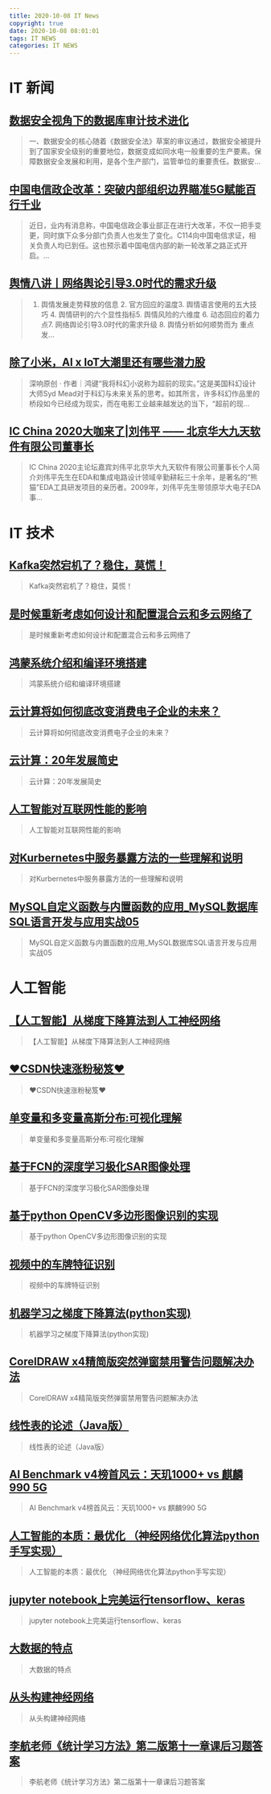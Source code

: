 ```yaml
---
title: 2020-10-08 IT News
copyright: true
date: 2020-10-08 08:01:01
tags: IT NEWS
categories: IT NEWS
---
```

# IT 新闻 
 ## [数据安全视角下的数据库审计技术进化](http://mp.weixin.qq.com/s?src=11&timestamp=1602113404&ver=2631&signature=Dli3uIT-7zORGSenYB6hUeTOqGfyHlhSAyIHVswtRK8s4MNYfqqz5o64Kp-*dow8zvYZItKT99sLabe4isj6e8QV76NHoIl0WH4hjLu5aeQNvVHCth2Gnz1hnQqi7H3c&new=1)
 > 一、数据安全的核心随着《数据安全法》草案的审议通过，数据安全被提升到了国家安全级别的重要地位，数据变成如同水电一般重要的生产要素。保障数据安全发展和利用，是各个生产部门，监管单位的重要责任。数据安...
 ## [中国电信政企改革：突破内部组织边界瞄准5G赋能百行千业](http://mp.weixin.qq.com/s?src=11&timestamp=1602113404&ver=2631&signature=hF*-hIuW9YDFhXnMJZTuBu**SAtfyKAuds7C13ibhX0DM7ryQCm03LT48VIveSNrOFDVWFLE7ViXpDR4TMbqsDLUKqqRaaWbstmFbzQcZUqBMS*n2G02Z6Oys8JljJb4&new=1)
 > 近日，业内有消息称，中国电信政企事业部正在进行大改革，不仅一把手变更，同时旗下众多分部门负责人也发生了变化。C114向中国电信求证，相关负责人均已到任。这也预示着中国电信内部的新一轮改革之路正式开启。...
 ## [舆情八讲丨网络舆论引导3.0时代的需求升级](http://mp.weixin.qq.com/s?src=11&timestamp=1602113404&ver=2631&signature=o7hA8cuswtYcpf*Uhr6OAvvAC34cTgqCG5dvfgQhGp*ivuakStpjvXmm3MRGykELypiqWbVtQIXqV*E*X-RNmr2GLMHvR6drSr61i6KdrGKOlLEjwkWqyCeR1a22Da1y&new=1)
 > 1. 舆情发展走势释放的信息 2. 官方回应的温度3. 舆情语言使用的五大技巧 4. 舆情研判的六个显性指标5. 舆情风险的六维度 6. 动态回应的着力点7. 网络舆论引导3.0时代的需求升级 8. 舆情分析如何顺势而为 重点发...
 ## [除了小米，AI x IoT大潮里还有哪些潜力股](http://mp.weixin.qq.com/s?src=11&timestamp=1602113404&ver=2631&signature=U9W8Hs57X4L4jiayJTkH0yA4zA8iZ8zpkye92mNck0vbKJc9vK6*cgJw*eY6lL7eTWljS-SIBLjKbT8zBQp89pu9RN6PZQykosk2B7BFktN0ErnAOuJv*d1kqLW4W65g&new=1)
 > 深响原创 · 作者｜鸿键“我将科幻小说称为超前的现实。”这是美国科幻设计大师Syd Mead对于科幻与未来关系的思考。如其所言，许多科幻作品里的桥段如今已经成为现实，而在电影工业越来越发达的当下，“超前的现...
 ## [IC China 2020大咖来了|刘伟平 —— 北京华大九天软件有限公司董事长](http://mp.weixin.qq.com/s?src=11&timestamp=1602113404&ver=2631&signature=oNBVZTsaxm6ZGYksSgkiOiLIKoCSsUzFm54aqRxkNqE2WqgjB1kSpyPlSKMuoxz8rZL*bYdJ0qGF9gb0MAB2fFt83CvEx3qC*gJaCSIzwWLvcmd4wEDpMr0xdsyrGxNn&new=1)
 > IC China 2020主论坛嘉宾刘伟平北京华大九天软件有限公司董事长个人简介刘伟平先生在EDA和集成电路设计领域辛勤耕耘三十余年，是著名的“熊猫”EDA工具研发项目的亲历者。2009年，刘伟平先生带领原华大电子EDA事...
# IT 技术 
 ## [Kafka突然宕机了？稳住，莫慌！](http://developer.51cto.com/art/202009/627671.htm)
 > Kafka突然宕机了？稳住，莫慌！
 ## [是时候重新考虑如何设计和配置混合云和多云网络了](http://cloud.51cto.com/art/202009/627611.htm)
 > 是时候重新考虑如何设计和配置混合云和多云网络了
 ## [鸿蒙系统介绍和编译环境搭建](http://os.51cto.com/art/202009/627665.htm)
 > 鸿蒙系统介绍和编译环境搭建
 ## [云计算将如何彻底改变消费电子企业的未来？](http://cloud.51cto.com/art/202009/627612.htm)
 > 云计算将如何彻底改变消费电子企业的未来？
 ## [云计算：20年发展简史](http://cloud.51cto.com/art/202009/627606.htm)
 > 云计算：20年发展简史
 ## [人工智能对互联网性能的影响](http://ai.51cto.com/art/202009/627592.htm)
 > 人工智能对互联网性能的影响
 ## [对Kurbernetes中服务暴露方法的一些理解和说明](http://developer.51cto.com/art/202009/627599.htm)
 > 对Kurbernetes中服务暴露方法的一些理解和说明
 ## [MySQL自定义函数与内置函数的应用_MySQL数据库SQL语言开发与应用实战05](http://fellow.51cto.com/art/202008/622837.htm?qd=51ctojrzd)
 > MySQL自定义函数与内置函数的应用_MySQL数据库SQL语言开发与应用实战05
# 人工智能 
 ## [【人工智能】从梯度下降算法到人工神经网络](https://blog.csdn.net/love_fish_eat/article/details/108797853)
 > 【人工智能】从梯度下降算法到人工神经网络
 ## [❤️CSDN快速涨粉秘笈❤️](https://blog.csdn.net/stpeace/article/details/108932272)
 > ❤️CSDN快速涨粉秘笈❤️
 ## [单变量和多变量高斯分布:可视化理解](https://blog.csdn.net/m0_46510245/article/details/108935873)
 > 单变量和多变量高斯分布:可视化理解
 ## [基于FCN的深度学习极化SAR图像处理](https://blog.csdn.net/shuai_xuandada/article/details/108936626)
 > 基于FCN的深度学习极化SAR图像处理
 ## [基于python OpenCV多边形图像识别的实现](https://blog.csdn.net/crazy__dreamer/article/details/108940213)
 > 基于python OpenCV多边形图像识别的实现
 ## [视频中的车牌特征识别](https://blog.csdn.net/ccsss22/article/details/108932038)
 > 视频中的车牌特征识别
 ## [机器学习之梯度下降算法(python实现)](https://blog.csdn.net/weixin_43872709/article/details/108938376)
 > 机器学习之梯度下降算法(python实现)
 ## [CorelDRAW x4精简版突然弹窗禁用警告问题解决办法](https://blog.csdn.net/CaiHuaZeiPoJie/article/details/108936880)
 > CorelDRAW x4精简版突然弹窗禁用警告问题解决办法
 ## [线性表的论述（Java版）](https://blog.csdn.net/weixin_46529755/article/details/108717839)
 > 线性表的论述（Java版）
 ## [AI Benchmark v4榜首风云：天玑1000+ vs 麒麟990 5G](https://blog.csdn.net/thl789/article/details/108941401)
 > AI Benchmark v4榜首风云：天玑1000+ vs 麒麟990 5G
 ## [人工智能的本质：最优化 （神经网络优化算法python手写实现）](https://blog.csdn.net/kobeyu652453/article/details/108926212)
 > 人工智能的本质：最优化 （神经网络优化算法python手写实现）
 ## [jupyter notebook上完美运行tensorflow、keras](https://blog.csdn.net/weixin_45656790/article/details/108931267)
 > jupyter notebook上完美运行tensorflow、keras
 ## [大数据的特点](https://blog.csdn.net/Harden_zsc/article/details/108928927)
 > 大数据的特点
 ## [从头构建神经网络](https://blog.csdn.net/qq_44574333/article/details/108919012)
 > 从头构建神经网络
 ## [李航老师《统计学习方法》第二版第十一章课后习题答案](https://blog.csdn.net/qq_41626059/article/details/108926411)
 > 李航老师《统计学习方法》第二版第十一章课后习题答案

    